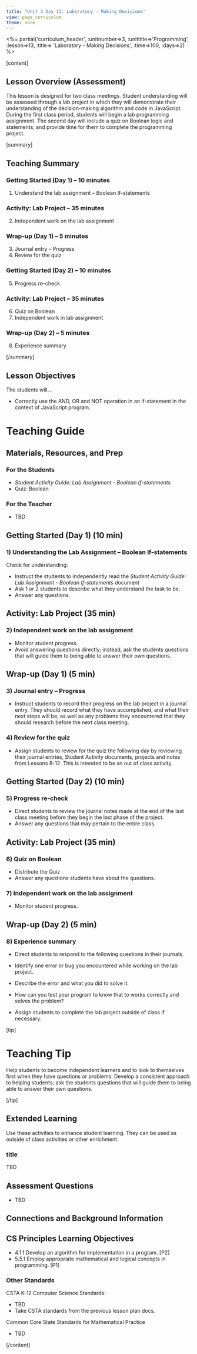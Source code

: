 ```yaml
---
title: "Unit 3 Day 13: Laboratory - Making Decisions"
view: page_curriculum
theme: none
---
```


<%= partial('curriculum_header', :unitnumber=>3, :unittitle=>'Programming', :lesson=>13, :title=> 'Laboratory - Making Decisions', :time=>100, :days=>2) %>

[content]

## Lesson Overview (Assessment)

This lesson is designed for two class meetings. Student understanding will be assessed through a lab project in which they will demonstrate their understanding of the decision-making algorithm and code in JavaScript. During the first class period, students will begin a lab programming assignment. The second day will include a quiz on Boolean logic and statements, and provide time for them to complete the programming project. 

[summary]

## Teaching Summary

### **Getting Started (Day 1)** – 10 minutes

1) Understand the lab assignment – Boolean If-statements

### **Activity: Lab Project** – 35 minutes
2) Independent work on the lab assignment

### **Wrap-up (Day 1)** – 5 minutes

3) Journal entry – Progress  
4) Review for the quiz

### **Getting Started (Day 2)** – 10 minutes

5) Progress re-check

### **Activity: Lab Project** – 35 minutes

6) Quiz on Boolean  
7) Independent work in lab assignment

### **Wrap-up (Day 2)** – 5 minutes

8) Experience summary

[/summary]

## Lesson Objectives

The students will...
- Correctly use the AND, OR and NOT operation in an if-statement in the context of JavaScript program.



# Teaching Guide
## Materials, Resources, and Prep
### For the Students
- *Student Activity Guide: Lab Assignment - Boolean If-statements*
- Quiz: Boolean

### For the Teacher
- TBD


## Getting Started (Day 1) (10 min)

### 1) Understanding the Lab Assignment – Boolean If-statements
Check for understanding:

- Instruct the students to independently read the *Student Activity Guide: Lab Assignment - Boolean If-statements* document
- Ask 1 or 2 students to describe what they understand the task to be.  
- Answer any questions.

## Activity: Lab Project (35 min)
### 2) Independent work on the lab assignment 
- Monitor student progress.
- Avoid answering questions directly; instead, ask the students questions that will guide them to being able to answer their own questions.
 
## Wrap-up (Day 1) (5 min)
### 3) Journal entry – Progress

- Instruct students to record their progress on the lab project in a journal entry. They should record what they have accomplished, and what their next steps will be, as well as any problems they encountered that they should research before the next class meeting.

### 4) Review for the quiz
- Assign students to review for the quiz the following day by reviewing their journal entries, Student Activity documents, projects and notes from Lessons 8-12. This is intended to be an out of class activity. 

## Getting Started (Day 2) (10 min)
### 5) Progress re-check

- Direct students to review the journal notes made at the end of the last class meeting before they begin the last phase of the project.
- Answer any questions that may pertain to the entire class. 


## Activity: Lab Project (35 min)
### 6) Quiz on Boolean
- Distribute the Quiz
- Answer any questions students have about the questions.

### 7) Independent work on the lab assignment 
- Monitor student progress.

## Wrap-up (Day 2) (5 min)
### 8) Experience summary  
- Direct students to respond to the following questions in their journals.
 - Identify one error or bug you encountered while working on the lab project. 
 - Describe the error and what you did to solve it. 
 - How can you test your program to know that to works correctly and solves the problem? 

- Assign students to complete the lab project outside of class if necessary.

[tip]
# Teaching Tip
Help students to become independent learners and to look to themselves first when they have questions or problems. Develop a consistent approach to helping students; ask the students questions that will guide them to being able to answer their own questions.

[/tip]


## Extended Learning 
Use these activities to enhance student learning. They can be used as outside of class activities or other enrichment.


### title
TBD 


## Assessment Questions
- TBD

## Connections and Background Information
## CS Principles Learning Objectives

- 4.1.1 Develop an algorithm for implementation in a program. [P2]	
- 5.5.1 Employ appropriate mathematical and logical concepts in programming. [P1]

### Other Standards
CSTA K-12 Computer Science Standards:

 - TBD
 - Take CSTA standards from the previous lesson plan docs.

Common Core State Standards for Mathematical Practice 

 - TBD

[/content]


